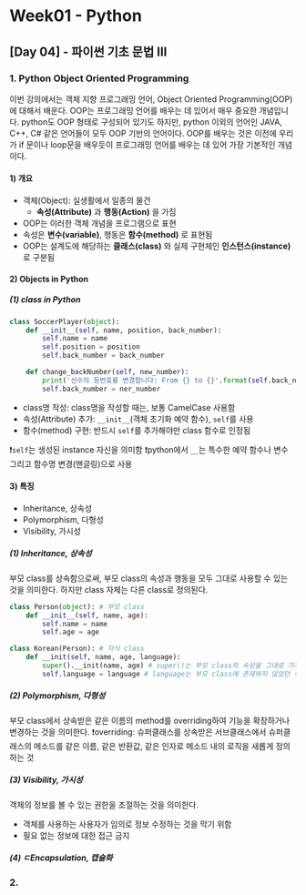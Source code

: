# Week01 - Python

## [Day 04] - 파이썬 기초 문법 III

### 1. Python Object Oriented Programming

이번 강의에서는 객체 지향 프로그래밍 언어, Object Oriented Programming(OOP)에 대해서 배운다.
OOP는 프로그래밍 언어를 배우는 데 있어서 매우 중요한 개념입니다. python도 OOP 형태로 구성되어 있기도 하지만, python 이외의 언어인 JAVA, C++, C# 같은 언어들이 모두 OOP 기반의 언어이다.
OOP를 배우는 것은 이전에 우리가 if 문이나 loop문을 배우듯이 프로그래밍 언어를 배우는 데 있어 가장 기본적인 개념이다.


#### 1) 개요

  - 객체(Object): 실생활에서 일종의 물건
    - **속성(Attribute)** 과 **행동(Action)** 을 가짐
  - OOP는 이러한 객체 개념을 프로그램으로 표현
  - 속성은 **변수(variable)**, 행동은 **함수(method)** 로 표현됨
  - OOP는 설계도에 해당하는 **클래스(class)** 와 실제 구현체인 **인스턴스(instance)** 로 구분됨

#### 2) Objects in Python

##### (1) class in Python

```python
class SoccerPlayer(object):
    def __init__(self, name, position, back_number):
        self.name = name
        self.position = position
        self.back_number = back_number

    def change_backNumber(self, new_number):
        print('선수의 등번호를 변경합니다: From {} to {}'.format(self.back_number, new_number))
        self.back_number = ner_number
```

  - class명 작성: class명을 작성할 때는, 보통 CamelCase 사용함
  - 속성(Attribute) 추가: `__init__`(객체 초기화 예약 함수),  `self`를 사용
  - 함수(method) 구현: 반드시 `self`를 추가해야만 class 함수로 인정됨

❗️`self`는 생성된 instance 자신을 의미함
❗️python에서 `__`는 특수한 예약 함수나 변수 그리고 함수명 변경(맨글링)으로 사용

#### 3) 특징

  - Inheritance, 상속성
  - Polymorphism, 다형성
  - Visibility, 가시성

##### (1) Inheritance, 상속성

부모 class를 상속함으로써, 부모 class의 속성과 행동을 모두 그대로 사용할 수 있는 것을 의미한다. 하지만 class 자체는 다른 class로 정의된다.

```python
class Person(object): # 부모 class
    def __init__(self, name, age):
        self.name = name
        self.age = age

class Korean(Person): # 자식 class
    def __init(self, name, age, language):
        super().__init(name, age) # super()는 부모 class의 속성을 그대로 가져오는 것을 의미함
        self.language = language # language는 부모 class에 존재하지 않았던 속성
```

##### (2) Polymorphism, 다형성

부모 class에서 상속받은 같은 이름의 method를 overriding하여 기능을 확장하거나 변경하는 것을 의미한다. 
❗️overriding: 슈퍼클래스를 상속받은 서브클래스에서 슈퍼클래스의 메소드를 같은 이름, 같은 반환값, 같은 인자로 메소드 내의 로직을 새롭게 정의하는 것

##### (3) Visibility, 가시성

객체의 정보를 볼 수 있는 권한을 조절하는 것을 의미한다. 

  - 객체를 사용하는 사용자가 임의로 정보 수정하는 것을 막기 위함
  - 필요 없는 정보에 대한 접근 금지

##### (4) ㄷEncapsulation,  캡슐화



### 2. 